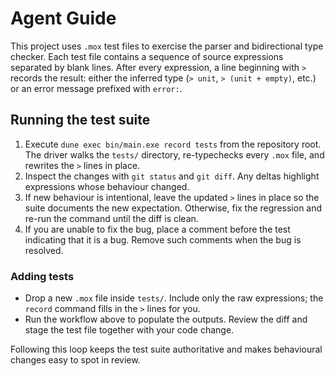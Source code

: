 # Agent Guide

This project uses `.mox` test files to exercise the parser and bidirectional type checker. Each test file contains a sequence of source expressions separated by blank lines. After every expression, a line beginning with `>` records the result: either the inferred type (`> unit`, `> (unit + empty)`, etc.) or an error message prefixed with `error:`.

## Running the test suite

1. Execute `dune exec bin/main.exe record tests` from the repository root. The driver walks the `tests/` directory, re-typechecks every `.mox` file, and rewrites the `>` lines in place.
2. Inspect the changes with `git status` and `git diff`. Any deltas highlight expressions whose behaviour changed.
3. If new behaviour is intentional, leave the updated `>` lines in place so the suite documents the new expectation. Otherwise, fix the regression and re-run the command until the diff is clean.
4. If you are unable to fix the bug, place a comment before the test indicating that it is a bug. Remove such comments when the bug is resolved.

### Adding tests

- Drop a new `.mox` file inside `tests/`. Include only the raw expressions; the `record` command fills in the `>` lines for you.
- Run the workflow above to populate the outputs. Review the diff and stage the test file together with your code change.

Following this loop keeps the test suite authoritative and makes behavioural changes easy to spot in review.
